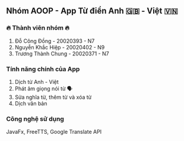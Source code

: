 ## Nhóm AOOP - App Từ điển Anh 🇬🇧 - Việt 🇻🇳
### 🔥 Thành viên nhóm 🔥
 1. Đỗ Công Đồng - 20020393 - N7
 2. Nguyễn Khắc Hiệp - 20020402 - N9
 3. Trương Thành Chung - 20020371 - N7
### Tính năng chính của App
 1. Dịch từ Anh - Việt 
 2. Phát âm giọng nói từ 🗣️
 3. Sửa nghĩa từ, thêm từ và xóa từ
 4. Dịch văn bản
### Công nghệ sử dụng
 JavaFx, FreeTTS, Google Translate API
